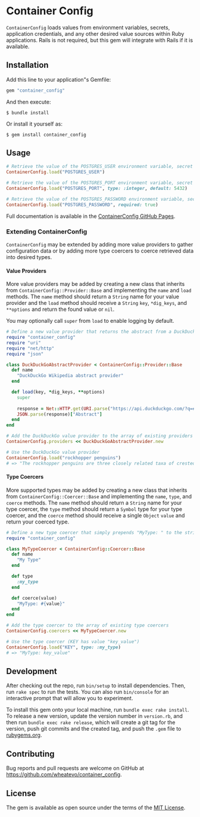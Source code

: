 # Container Config

`ContainerConfig` loads values from environment variables, secrets, application credentials, and any other desired value sources within Ruby applications. Rails is not required, but this gem will integrate with Rails if it is available.

## Installation

Add this line to your application"s Gemfile:

```ruby
gem "container_config"
```

And then execute:

    $ bundle install

Or install it yourself as:

    $ gem install container_config

## Usage

```ruby
# Retrieve the value of the POSTGRES_USER environment variable, secret mount, or Rails credential
ContainerConfig.load("POSTGRES_USER")

# Retrieve the value of the POSTGRES_PORT environment variable, secret mount, or Rails credential as an integer with a default value of 5432
ContainerConfig.load("POSTGRES_PORT", type: :integer, default: 5432)

# Retrieve the value of the POSTGRES_PASSWORD environment variable, secret mount, or Rails credential and raise an exception if it cannot be found
ContainerConfig.load("POSTGRES_PASSWORD", required: true)
```

Full documentation is available in the [ContainerConfig GitHub Pages](https://wheatevo.github.io/container_config/).

### Extending ContainerConfig

`ContainerConfig` may be extended by adding more value providers to gather configuration data or by adding more type coercers to coerce retrieved data into desired types.

#### Value Providers

More value providers may be added by creating a new class that inherits from `ContainerConfig::Provider::Base` and implementing the `name` and `load` methods. The `name` method should return a `String` name for your value provider and the `load` method should receive a `String` `key`, `*dig_keys`, and `**options` and return the found value or `nil`.

You may optionally call `super` from `load` to enable logging by default.

```ruby
# Define a new value provider that returns the abstract from a DuckDuckGo instant result search (https://duckduckgo.com/api)
require "container_config"
require "uri"
require "net/http"
require "json"

class DuckDuckGoAbstractProvider < ContainerConfig::Provider::Base
  def name
    "DuckDuckGo Wikipedia abstract provider"
  end

  def load(key, *dig_keys, **options)
    super
    
    response = Net::HTTP.get(URI.parse("https://api.duckduckgo.com/?q=#{URI.encode_www_form([key])}&format=json"))
    JSON.parse(response)["Abstract"]
  end
end

# Add the DuckDuckGo value provider to the array of existing providers
ContainerConfig.providers << DuckDuckGoAbstractProvider.new

# Use the DuckDuckGo value provider
ContainerConfig.load("rockhopper penguins")
# => "The rockhopper penguins are three closely related taxa of crested penguins..."
```

#### Type Coercers

More supported types may be added by creating a new class that inherits from `ContainerConfig::Coercer::Base` and implementing the `name`, `type`, and `coerce` methods. The `name` method should return a `String` name for your type coercer, the `type` method should return a `Symbol` type for your type coercer, and the `coerce` method should receive a single `Object` `value` and return your coerced type.

```ruby
# Define a new type coercer that simply prepends "MyType: " to the string representation of a value
require "container_config"

class MyTypeCoercer < ContainerConfig::Coercer::Base
  def name
    "My Type"
  end

  def type
    :my_type
  end

  def coerce(value)
    "MyType: #{value}"
  end
end

# Add the type coercer to the array of existing type coercers
ContainerConfig.coercers << MyTypeCoercer.new

# Use the type coercer (KEY has value "key_value")
ContainerConfig.load("KEY", type: :my_type)
# => "MyType: key_value"
```

## Development

After checking out the repo, run `bin/setup` to install dependencies. Then, run `rake spec` to run the tests. You can also run `bin/console` for an interactive prompt that will allow you to experiment.

To install this gem onto your local machine, run `bundle exec rake install`. To release a new version, update the version number in `version.rb`, and then run `bundle exec rake release`, which will create a git tag for the version, push git commits and the created tag, and push the `.gem` file to [rubygems.org](https://rubygems.org).

## Contributing

Bug reports and pull requests are welcome on GitHub at https://github.com/wheatevo/container_config.

## License

The gem is available as open source under the terms of the [MIT License](https://opensource.org/licenses/MIT).
